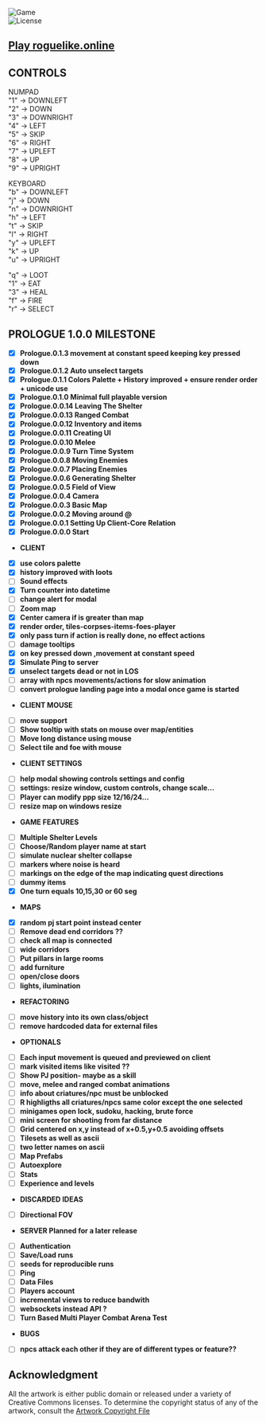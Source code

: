 ![Game](https://img.shields.io/badge/Prologue-0.1.3-orange.svg)  
![License](https://img.shields.io/badge/license-%20GNU%20AGPLv3%20-brightgreen)  

## **[Play roguelike.online](https://roguelike.online)**  

## CONTROLS  

NUMPAD  
"1" -> DOWNLEFT  
"2" -> DOWN  
"3" -> DOWNRIGHT  
"4" -> LEFT  
"5" -> SKIP  
"6" -> RIGHT  
"7" -> UPLEFT  
"8" -> UP  
"9" -> UPRIGHT  

KEYBOARD  
"b" -> DOWNLEFT  
"j" -> DOWN  
"n" -> DOWNRIGHT  
"h" -> LEFT  
"t" -> SKIP  
"l" -> RIGHT  
"y" -> UPLEFT  
"k" -> UP  
"u" -> UPRIGHT

"q" -> LOOT  
"1" -> EAT  
"3" -> HEAL  
"f" -> FIRE  
"r" -> SELECT  
  
## PROLOGUE 1.0.0 MILESTONE 

- [X] **Prologue.0.1.3 movement at constant speed keeping key pressed down**  
- [X] **Prologue.0.1.2 Auto unselect targets**  
- [X] **Prologue.0.1.1 Colors Palette + History improved + ensure render order + unicode use**  
- [X] **Prologue.0.1.0 Minimal full playable version**   
- [X] **Prologue.0.0.14 Leaving The Shelter**
- [X] **Prologue.0.0.13 Ranged Combat**  
- [X] **Prologue.0.0.12 Inventory and items**  
- [X] **Prologue.0.0.11 Creating UI**  
- [X] **Prologue.0.0.10 Melee**  
- [X] **Prologue.0.0.9 Turn Time System**  
- [X] **Prologue.0.0.8 Moving Enemies**  
- [X] **Prologue.0.0.7 Placing Enemies**  
- [X] **Prologue.0.0.6 Generating Shelter**  
- [X] **Prologue.0.0.5 Field of View**  
- [X] **Prologue.0.0.4 Camera**  
- [X] **Prologue.0.0.3 Basic Map**   
- [X] **Prologue.0.0.2 Moving around @**  
- [X] **Prologue.0.0.1 Setting Up Client-Core Relation**  
- [X] **Prologue.0.0.0 Start**  

- **CLIENT**  
- [X] **use colors palette**  
- [X] **history improved with loots**  
- [ ] **Sound effects**  
- [X] **Turn counter into datetime**  
- [ ] **change alert for modal**  
- [ ] **Zoom map**  
- [X] **Center camera if is greater than map**  
- [X] **render order, tiles-corpses-items-foes-player**  
- [X] **only pass turn if action is really done, no effect actions**  
- [ ] **damage tooltips**  
- [X] **on key pressed down ,movement at constant speed**  
- [X] **Simulate Ping to server**  
- [X] **unselect targets dead or not in LOS**  
- [ ] **array with npcs movements/actions for slow animation**  
- [ ] **convert prologue landing page into a modal once game is started**  
- **CLIENT MOUSE**  
- [ ] **move support**  
- [ ] **Show tooltip with stats on mouse over map/entities**  
- [ ] **Move long distance using mouse**   
- [ ] **Select tile and foe with mouse**  
- **CLIENT SETTINGS**  
- [ ] **help modal showing controls settings and config**  
- [ ] **settings: resize window, custom controls, change scale...**  
- [ ] **Player can modify ppp size 12/16/24...**  
- [ ] **resize map on windows resize**  
- **GAME FEATURES**  
- [ ] **Multiple Shelter Levels**
- [ ] **Choose/Random player name at start**  
- [ ] **simulate nuclear shelter collapse**  
- [ ] **markers where noise is heard**  
- [ ] **markings on the edge of the map indicating quest directions**  
- [ ] **dummy items**  
- [X] **One turn equals 10,15,30 or 60 seg**  
- **MAPS**  
- [X] **random pj start point instead center**  
- [ ] **Remove dead end corridors ??**  
- [ ] **check all map is connected**  
- [ ] **wide corridors**  
- [ ] **Put pillars in large rooms**  
- [ ] **add furniture**  
- [ ] **open/close doors**  
- [ ] **lights, ilumination**  
- **REFACTORING**  
- [ ] **move history into its own class/object**  
- [ ] **remove hardcoded data for external files**  
- **OPTIONALS**   
- [ ] **Each input movement is queued and previewed on client**   
- [ ] **mark visited items like visited ??**   
- [ ] **Show PJ position- maybe as a skill**  
- [ ] **move, melee and ranged combat animations**  
- [ ] **info about criatures/npc must be unblocked**  
- [ ] **R highligths all criatures/npcs same color except the one selected**  
- [ ] **minigames open lock, sudoku, hacking, brute force**  
- [ ] **mini screen for shooting from far distance**  
- [ ] **Grid centered on x,y instead of x+0.5,y+0.5 avoiding offsets**  
- [ ] **Tilesets as well as ascii**  
- [ ] **two letter names on ascii**  
- [ ] **Map Prefabs**  
- [ ] **Autoexplore**  
- [ ] **Stats**  
- [ ] **Experience and levels**  
- **DISCARDED IDEAS**  
- [ ] **Directional FOV**  
- **SERVER Planned for a later release**  
- [ ] **Authentication**  
- [ ] **Save/Load runs**  
- [ ] **seeds for reproducible runs**  
- [ ] **Ping**  
- [ ] **Data Files**  
- [ ] **Players account**  
- [ ] **incremental views to reduce bandwith**  
- [ ] **websockets instead API ?**  
- [ ] **Turn Based Multi Player Combat Arena Test**    
- **BUGS**  
- [ ] **npcs attack each other if they are of different types or feature??**  


## **Acknowledgment**

All the artwork is either public domain or released under a variety of Creative Commons licenses. To determine the copyright status of any of the artwork, consult the [Artwork Copyright File](https://github.com/jolav/roguelike-online/blob/main/artwork.txt)

